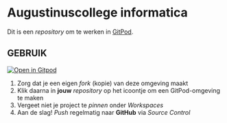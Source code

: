 # Augustinuscollege informatica

Dit is een *repository* om te werken in [GitPod](https://gitpod.io).

## GEBRUIK

[![Open in Gitpod](https://gitpod.io/button/open-in-gitpod.svg)](https://gitpod.io/#https://github.com/vnr-csg/CSG2021)

1. Zorg dat je een eigen *fork* (kopie) van deze omgeving maakt
1. Klik daarna in **jouw** *repository* op het icoontje om een GitPod-omgeving te maken
1. Vergeet niet je project te *pinnen* onder *Workspaces*
1. Aan de slag! *Push* regelmatig naar **GitHub** via *Source Control*
